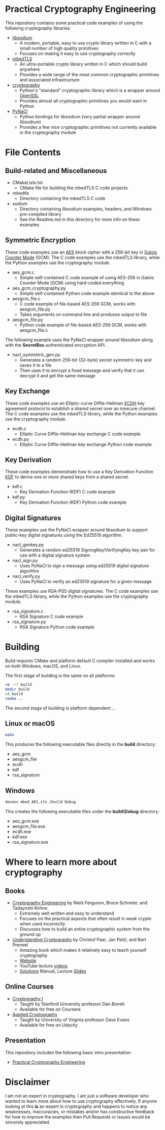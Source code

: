Practical Cryptography Engineering
==================================
This repository contains some practical code examples of using the following cryptography libraries:
* [libsodium](https://github.com/jedisct1/libsodium)
    * A modern, portable, easy to use crypto library written in C with a small number of high quality primitives
    * Focuses on making it easy to use cryptography correctly
* [mbedTLS](https://github.com/ARMmbed/mbedtls)
    * An ultra-portable crypto library written in C which should build anywhere
    * Provides a wide range of the most common cryptographic primitives and associated infrastructure
* [cryptography](https://github.com/pyca/cryptography)
    * Python's "standard" cryptographic library which is a wrapper around [OpenSSL](https://www.openssl.org)
    * Provides almost all cryptographic primitives you would want in Python
* [PyNaCl](https://github.com/pyca/pynacl)
    * Python bindings for libsodium (very partial wrapper around libsodium)
    * Provides a few nice cryptographic primitives not currently available in the cryptography module


File Contents
=============

Build-related and Miscellaneous
-------------------------------
* CMakeLists.txt
    * CMake file for building the mbedTLS C code projects
* mbedtls
    * Directory containing the mbedTLS C code
* sodium
    * Directory containing libsodium examples, headers, and Windows pre-compiled library
    * See the Readme.md in this directory for more info on these examples
    
Symmetric Encryption
--------------------
These code examples use an [AES](https://en.wikipedia.org/wiki/Advanced_Encryption_Standard) block cipher with a 256-bit 
key in [Galois Counter Mode](https://en.wikipedia.org/wiki/Galois/Counter_Mode) (GCM).  The C code examples use the 
mbedTLS library, while the Python examples use the cryptography module.

* aes_gcm.c
    * Simple self-contained C code example of using AES-256 in Galois Counter Mode (GCM) using hard-coded everything
* aes_gcm_cryptography.py
    * Simple self-contained Python code example identical to the above
* aesgcm_file.c
    * C code example of file-based AES-256 GCM, works with aesgcm_file.py
    * Takes arguments on command line and produces output to file
* aesgcm_file.py
    * Python code example of file-based AES-256 GCM, works with aesgcm_file.c

The following example uses the PyNaCl wrapper around libsodium along with the **SecretBox** authenticated
encryption API.
* nacl_symmetric_gen.py
    * Generates a random 256-bit (32-byte) secret symmetric key and saves it to a file
    * Then uses it to encrypt a fixed message and verify that it can decrypt it and get the same message
    
Key Exchange
------------
These code examples use an Elliptic-curve Diffie-Hellman [ECDH](https://en.wikipedia.org/wiki/Elliptic-curve_Diffie–Hellman)
key agreement protocol to establish a shared secret over an insecure channel.  The C code examples use the mbedTLS 
library, while the Python examples use the cryptography module.

* ecdh.c
    * Elliptic Curve Diffie-Hellman key exchange C code example
* ecdh.py
    * Elliptic Curve Diffie-Hellman key exchange Python code example
    
Key Derivation
--------------
These code examples demonstrate how to use a Key Derivation Function [KDF](https://en.wikipedia.org/wiki/Key_derivation_function)
to derive one or more shared keys from a shared secret.

* kdf.c
    * Key Derivation Function (KDF) C code example
* kdf.py
    * Key Derivation Function (KDF) Python code example
    
Digital Signatures
------------------
These examples use the PyNaCl wrapper around libsodium to support public-key digital signatures using the Ed25519 algorithm.

* nacl_genkey.py
    * Generates a random ed25519 SigningKey/VerifyingKey key pair for use with a digital signature system 
* nacl_sign.py
    * Uses PyNaCl to sign a message using ed25519 digital signature algorithm
* nacl_verify.py
    * Uses PyNaCl  to verify an ed25519 signature for a given message

These examples use RSA-PSS digital signatures.  The C code examples use the mbedTLS library, while the Python examples 
use the cryptography module.
* rsa_signature.c
    * RSA Signature C code example
* rsa_signature.py
    * RSA Signature Python code example


Building
========

Build requires CMake and platform default C compiler installed and works on both Windows, macOS, and Linux.

The first stage of building is the same on all platforms:

```bash
rm -rf build
mkdir build
cd build
cmake ..
```

The second stage of building is platform dependent ...

Linux or macOS
--------------
```bash
make
```

This produces the following executable files directly in the **build** directory:

* aes_gcm
* aesgcm_file
* ecdh
* kdf
* rsa_signature

Windows
-------
```bash
devenv mbed_AES.sln /build Debug
```
This creates the following executable files under the **build\Debug** directory:

* aes_gcm.exe
* aesgcm_file.exe
* ecdh.exe
* kdf.exe
* rsa_signature.exe


Where to learn more about cryptography
======================================

Books
-----

* [Cryptography Engineering](https://www.amazon.com/Cryptography-Engineering-Principles-Practical-Applications/dp/0470474246)
by Niels Ferguson, Bruce Schneier, and Tadayoshi Kohno
    * Extremely well written and easy to understand
    * Focuses on the practical aspects that often result in weak crypto when used incorrectly
    * Discusses how to build an entire cryptographic system from the ground up
* [Understanding Cryptography](https://www.amazon.com/Understanding-Cryptography-Textbook-Students-Practitioners/dp/3642041000)
by Christof Paar, Jan Pelzl, and Bart Preneel
    * Amazing book which makes it relatively easy to teach yourself cryptography
    * [Website](http://www.crypto-textbook.com)
    * YouTube lecture [videos](https://www.youtube.com/watch?v=2aHkqB2-46k&list=PL6N5qY2nvvJE8X75VkXglSrVhLv1tVcfy)
    * [Solutions](http://wiki.crypto.rub.de/Buch/en/download/Understanding_Cryptography_Odd_Solutions.pdf) Manual,
    Lecture [Slides](http://wiki.crypto.rub.de/Buch/en/slides.php)
    
Online Courses    
--------------

* [Cryptography I](https://www.coursera.org/learn/crypto)
    * Taught by Stanford University professor Dan Boneh
    * Available for free on Coursera
* [Applied Cryptography](https://www.udacity.com/course/applied-cryptography--cs387)
    * Taught by University of Virginia professor Dave Evans
    * Available for free on Udacity
    
   
Presentation
------------
This repository includes the following basic intro presentation:
* [Practical Cryptography Engineering](https://github.com/tleonhardt/practical_cryptography_engineering/blob/master/Practical_Cryptography_Engineering.pdf)
    
    
Disclaimer
==========
I am not an expert in cryptography.  I am just a software developer who wanted to learn more about how to use 
cryptography effectively.  If anyone looking at this **is** an expert in cryptography and happens to notice any 
weaknesses, inaccuracies, or mistakes and/or has constructive feedback for how to improve the examples then Pull 
Requests or Issues would be sincerely appreciated.

